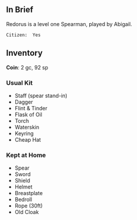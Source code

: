 
## In Brief

Redorus is a level one Spearman, played by Abigail.

    Citizen:  Yes

## Inventory

**Coin**: 2 gc, 92 sp

### Usual Kit

* Staff (spear stand-in)
* Dagger
* Flint & Tinder
* Flask of Oil
* Torch
* Waterskin
* Keyring
* Cheap Hat

### Kept at Home

* Spear
* Sword
* Shield
* Helmet
* Breastplate
* Bedroll
* Rope (30ft)
* Old Cloak
